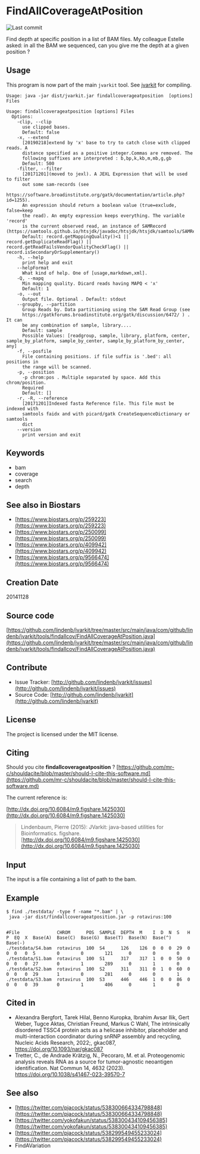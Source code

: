 # FindAllCoverageAtPosition

![Last commit](https://img.shields.io/github/last-commit/lindenb/jvarkit.png)

Find depth at specific position in a list of BAM files. My colleague Estelle asked: in all the BAM we sequenced, can you give me the depth at a given position ?


## Usage


This program is now part of the main `jvarkit` tool. See [jvarkit](JvarkitCentral.md) for compiling.


```
Usage: java -jar dist/jvarkit.jar findallcoverageatposition  [options] Files

Usage: findallcoverageatposition [options] Files
  Options:
    -clip, --clip
      use clipped bases.
      Default: false
    -x, --extend
      [20190218]extend by 'x' base to try to catch close with clipped reads. A 
      distance specified as a positive integer.Commas are removed. The 
      following suffixes are interpreted : b,bp,k,kb,m,mb,g,gb
      Default: 500
    -filter, --filter
      [20171201](moved to jexl). A JEXL Expression that will be used to filter 
      out some sam-records (see 
      https://software.broadinstitute.org/gatk/documentation/article.php?id=1255). 
      An expression should return a boolean value (true=exclude, false=keep 
      the read). An empty expression keeps everything. The variable 'record' 
      is the current observed read, an instance of SAMRecord (https://samtools.github.io/htsjdk/javadoc/htsjdk/htsjdk/samtools/SAMRecord.html).
      Default: record.getMappingQuality()<1 || record.getDuplicateReadFlag() || record.getReadFailsVendorQualityCheckFlag() || record.isSecondaryOrSupplementary()
    -h, --help
      print help and exit
    --helpFormat
      What kind of help. One of [usage,markdown,xml].
    -Q, --mapq
      Min mapping quality. Dicard reads having MAPQ < 'x'
      Default: 1
    -o, --out
      Output file. Optional . Default: stdout
    --groupby, --partition
      Group Reads by. Data partitioning using the SAM Read Group (see 
      https://gatkforums.broadinstitute.org/gatk/discussion/6472/ ) . It can 
      be any combination of sample, library....
      Default: sample
      Possible Values: [readgroup, sample, library, platform, center, sample_by_platform, sample_by_center, sample_by_platform_by_center, any]
    -f, --posfile
      File containing positions. if file suffix is '.bed': all positions in 
      the range will be scanned.
    -p, --position
      -p chrom:pos . Multiple separated by space. Add this chrom/position. 
      Required 
      Default: []
    -r, -R, --reference
      [20171201]Indexed fasta Reference file. This file must be indexed with 
      samtools faidx and with picard/gatk CreateSequenceDictionary or samtools 
      dict 
    --version
      print version and exit

```


## Keywords

 * bam
 * coverage
 * search
 * depth



## See also in Biostars

 * [https://www.biostars.org/p/259223](https://www.biostars.org/p/259223)
 * [https://www.biostars.org/p/250099](https://www.biostars.org/p/250099)
 * [https://www.biostars.org/p/409942](https://www.biostars.org/p/409942)
 * [https://www.biostars.org/p/9566474](https://www.biostars.org/p/9566474)



## Creation Date

20141128

## Source code 

[https://github.com/lindenb/jvarkit/tree/master/src/main/java/com/github/lindenb/jvarkit/tools/findallcov/FindAllCoverageAtPosition.java](https://github.com/lindenb/jvarkit/tree/master/src/main/java/com/github/lindenb/jvarkit/tools/findallcov/FindAllCoverageAtPosition.java)


## Contribute

- Issue Tracker: [http://github.com/lindenb/jvarkit/issues](http://github.com/lindenb/jvarkit/issues)
- Source Code: [http://github.com/lindenb/jvarkit](http://github.com/lindenb/jvarkit)

## License

The project is licensed under the MIT license.

## Citing

Should you cite **findallcoverageatposition** ? [https://github.com/mr-c/shouldacite/blob/master/should-I-cite-this-software.md](https://github.com/mr-c/shouldacite/blob/master/should-I-cite-this-software.md)

The current reference is:

[http://dx.doi.org/10.6084/m9.figshare.1425030](http://dx.doi.org/10.6084/m9.figshare.1425030)

> Lindenbaum, Pierre (2015): JVarkit: java-based utilities for Bioinformatics. figshare.
> [http://dx.doi.org/10.6084/m9.figshare.1425030](http://dx.doi.org/10.6084/m9.figshare.1425030)

 
## Input

The input is a file containing a list of path to the bam.
 
## Example

```
$ find ./testdata/ -type f -name "*.bam" | \
 java -jar dist/findallcoverageatposition.jar -p rotavirus:100


#File              CHROM      POS  SAMPLE  DEPTH  M    I  D  N  S   H  P  EQ  X  Base(A)  Base(C)  Base(G)  Base(T)  Base(N)  Base(^)  Base(-)
./testdata/S4.bam  rotavirus  100  S4      126    126  0  0  0  29  0  0  0   0  5        0        0        121      0        0        0
./testdata/S1.bam  rotavirus  100  S1      317    317  1  0  0  50  0  0  0   0  27       0        1        289      0        1        0
./testdata/S2.bam  rotavirus  100  S2      311    311  0  1  0  60  0  0  0   0  29       1        0        281      0        0        1
./testdata/S3.bam  rotavirus  100  S3      446    446  1  0  0  86  0  0  0   0  39       0        1        406      0        1        0

```

## Cited in

 * Alexandra Bergfort, Tarek Hilal, Benno Kuropka, Ibrahim Avsar Ilik, Gert Weber, Tugce Aktas, Christian Freund, Markus C Wahl, The intrinsically disordered TSSC4 protein acts as a helicase inhibitor, placeholder and multi-interaction coordinator during snRNP assembly and recycling, Nucleic Acids Research, 2022;, gkac087, https://doi.org/10.1093/nar/gkac087
 * Tretter, C., de Andrade Krätzig, N., Pecoraro, M. et al. Proteogenomic analysis reveals RNA as a source for tumor-agnostic neoantigen identification. Nat Commun 14, 4632 (2023). https://doi.org/10.1038/s41467-023-39570-7

## See also

 * [https://twitter.com/pjacock/status/538300664334798848](https://twitter.com/pjacock/status/538300664334798848)
 * [https://twitter.com/yokofakun/status/538300434109456385](https://twitter.com/yokofakun/status/538300434109456385)
 * [https://twitter.com/pjacock/status/538299549455233024](https://twitter.com/pjacock/status/538299549455233024)
 * FindAVariation



